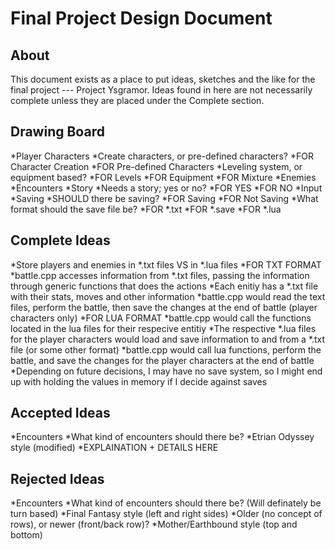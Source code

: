 Final Project Design Document
=============================

About
-----------------------------
This document exists as a place to put ideas, sketches and the like for the final project --- Project Ysgramor.  Ideas found in here are not necessarily complete unless they are placed under the Complete section.

Drawing Board
-----------------------------
*Player Characters
	*Create characters, or pre-defined characters?
		*FOR Character Creation
		*FOR Pre-defined Characters
	*Leveling system, or equipment based?
		*FOR Levels
		*FOR Equipment
		*FOR Mixture
*Enemies
*Encounters
*Story
	*Needs a story; yes or no?
		*FOR YES
		*FOR NO
*Input
*Saving
	*SHOULD there be saving?
		*FOR Saving
		*FOR Not Saving
	*What format should the save file be?
		*FOR *.txt
		*FOR *.save
		*FOR *.lua

Complete Ideas
-----------------------------
*Store players and enemies in *.txt files VS in *.lua files
	*FOR TXT FORMAT
		*battle.cpp accesses information from *.txt files, passing the information through generic functions that does the actions
		*Each enitiy has a *.txt file with their stats, moves and other information
		*battle.cpp would read the text files, perform the battle, then save the changes at the end of battle (player characters only)
	*FOR LUA FORMAT
		*battle.cpp would call the functions located in the lua files for their respecive entitiy
		*The respective *.lua files for the player characters would load and save information to and from a *.txt file (or some other format)
		*battle.cpp would call lua functions, perform the battle, and save the changes for the player characters at the end of battle
			*Depending on future decisions, I may have no save system, so I might end up with holding the values in memory if I decide against saves

Accepted Ideas
-----------------------------
*Encounters
	*What kind of encounters should there be?
		*Etrian Odyssey style (modified)
			*EXPLAINATION + DETAILS HERE

Rejected Ideas
-----------------------------
*Encounters
	*What kind of encounters should there be? (Will definately be turn based)
			*Final Fantasy style (left and right sides)
				*Older (no concept of rows), or newer (front/back row)?
			*Mother/Earthbound style (top and bottom)
